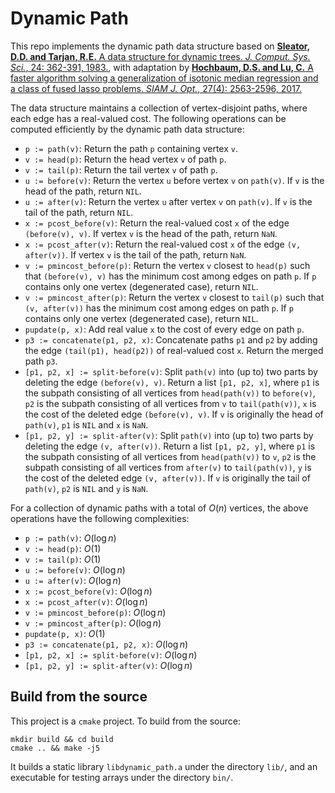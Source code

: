 # Dynamic Path

This repo implements the dynamic path data structure based on [**Sleator, D.D. and Tarjan, R.E.** A data structure for dynamic trees. *J. Comput. Sys. Sci.*, 24: 362-391, 1983.](https://www.cs.cmu.edu/~sleator/papers/dynamic-trees.pdf), with adaptation by [**Hochbaum, D.S. and Lu, C.** A faster algorithm solving a generalization of isotonic median regression and a class of fused lasso problems. *SIAM J. Opt.*, 27(4): 2563-2596, 2017.](https://hochbaum.ieor.berkeley.edu/html/pub/Isotonic-HLuSIAM-Opt2017.pdf)

The data structure maintains a collection of vertex-disjoint paths, where each edge has a real-valued cost. The following operations can be computed efficiently by the dynamic path data structure:
- `p := path(v)`: Return the path `p` containing vertex `v`.
- `v := head(p)`: Return the head vertex `v` of path `p`.
- `v := tail(p)`: Return the tail vertex `v` of path `p`.
- `u := before(v)`: Return the vertex `u` before vertex `v` on `path(v)`. If `v` is the head of the path, return `NIL`.
- `u := after(v)`: Return the vertex `u` after vertex `v` on `path(v)`. If `v` is the tail of the path, return `NIL`.
- `x := pcost_before(v)`: Return the real-valued cost `x` of the edge `(before(v), v)`. If vertex `v` is the head of the path, return `NaN`.
- `x := pcost_after(v)`: Return the real-valued cost `x` of the edge `(v, after(v))`. If vertex `v` is the tail of the path, return `NaN`.
- `v := pmincost_before(p)`: Return the vertex `v` closest to `head(p)` such that `(before(v), v)` has the minimum cost among edges on path `p`. If `p` contains only one vertex (degenerated case), return `NIL`.
- `v := pmincost_after(p)`: Return the vertex `v` closest to `tail(p)` such that `(v, after(v))` has the minimum cost among edges on path `p`. If `p` contains only one vertex (degenerated case), return `NIL`.
- `pupdate(p, x)`: Add real value `x` to the cost of every edge on path `p`.
- `p3 := concatenate(p1, p2, x)`: Concatenate paths `p1` and `p2` by adding the edge `(tail(p1), head(p2))` of real-valued cost `x`. Return the merged path `p3`.
- `[p1, p2, x] := split-before(v)`: Split `path(v)` into (up to) two parts by deleting the edge `(before(v), v)`. Return a list `[p1, p2, x]`, where `p1` is the subpath consisting of all vertices from `head(path(v))` to `before(v)`, `p2` is the subpath consisting of all vertices from `v` to `tail(path(v))`, `x` is the cost of the deleted edge `(before(v), v)`. If `v` is originally the head of `path(v)`, `p1` is `NIL` and `x` is `NaN`.
- `[p1, p2, y] := split-after(v)`: Split `path(v)` into (up to) two parts by deleting the edge `(v, after(v))`. Return a list `[p1, p2, y]`, where `p1` is the subpath consisting of all vertices from `head(path(v))` to `v`, `p2` is the subpath consisting of all vertices from `after(v)` to `tail(path(v))`, `y` is the cost of the deleted edge `(v, after(v))`. If `v` is originally the tail of `path(v)`, `p2` is `NIL` and `y` is `NaN`.

For a collection of dynamic paths with a total of $O(n)$ vertices, the above operations have the following complexities:
- `p := path(v)`: $O(\log n)$
- `v := head(p)`: $O(1)$
- `v := tail(p)`: $O(1)$
- `u := before(v)`: $O(\log n)$
- `u := after(v)`: $O(\log n)$
- `x := pcost_before(v)`: $O(\log n)$
- `x := pcost_after(v)`: $O(\log n)$
- `v := pmincost_before(p)`: $O(\log n)$
- `v := pmincost_after(p)`: $O(\log n)$
- `pupdate(p, x)`: $O(1)$
- `p3 := concatenate(p1, p2, x)`: $O(\log n)$
- `[p1, p2, x] := split-before(v)`: $O(\log n)$
- `[p1, p2, y] := split-after(v)`: $O(\log n)$

## Build from the source
This project is a `cmake` project. To build from the source:
```
mkdir build && cd build
cmake .. && make -j5
```

It builds a static library `libdynamic_path.a` under the directory `lib/`, and an executable for testing arrays under the directory `bin/`.
